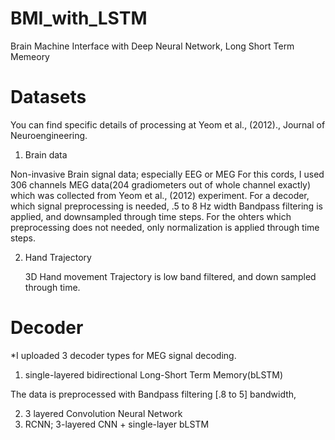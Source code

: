 # BMI_with_LSTM
Brain Machine Interface with Deep Neural Network, Long Short Term Memeory

# Datasets
You can find specific details of processing at Yeom et al., (2012)., Journal of Neuroengineering.
1) Brain data

  Non-invasive Brain signal data; especially EEG or MEG
    For this cords, I used 306 channels MEG data(204 gradiometers out of whole channel exactly) which was collected from Yeom et al., (2012) experiment.
    For a decoder, which signal preprocessing is needed, .5 to 8 Hz width Bandpass filtering is applied, and downsampled through time steps. 
    For the ohters which preprocessing does not needed, only normalization is applied through time steps.

2) Hand Trajectory

    3D Hand movement Trajectory is low band filtered, and down sampled through time.

# Decoder
*I uploaded 3 decoder types for MEG signal decoding.
1) single-layered bidirectional Long-Short Term Memory(bLSTM)

The data is preprocessed with Bandpass filtering [.8 to 5] bandwidth,

2) 3 layered Convolution Neural Network
3) RCNN; 3-layered CNN + single-layer bLSTM
